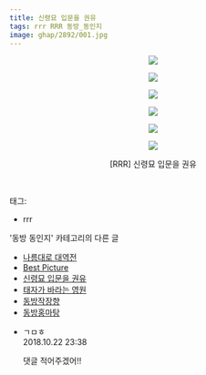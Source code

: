 ```yaml
---
title: 신령묘 입문을 권유
tags: rrr RRR 동방_동인지
image: ghap/2892/001.jpg
---
```

<div class="article">
<p style="text-align: center; clear: none; float: none;"><img src="{{ site.nasurl }}/ghap/2892/001.jpg"/></p>
<p style="text-align: center; clear: none; float: none;"><img src="{{ site.nasurl }}/ghap/2892/002.jpg"/></p>
<p style="text-align: center; clear: none; float: none;"><img src="{{ site.nasurl }}/ghap/2892/003.jpg"/></p>
<p style="text-align: center; clear: none; float: none;"><img src="{{ site.nasurl }}/ghap/2892/004.jpg"/></p>
<p style="text-align: center; clear: none; float: none;"><img src="{{ site.nasurl }}/ghap/2892/005.jpg"/></p>
<p style="text-align: center; clear: none; float: none;"><img src="{{ site.nasurl }}/ghap/2892/006.jpg"/></p>
<p style="text-align: center; clear: none; float: none;">[RRR] 신령묘 입문을 권유</p>
<p><br/></p>
</div><div class="tagTrail">
<p>태그: </p>
<ul>
<li>rrr</li>
</ul>
</div><div class="another">
<p>'동방 동인지' 카테고리의 다른 글</p>
<ul>
<li><a href="/2016-12-12-ghap_2894">나름대로 대역전</a></li>
<li><a href="/2016-12-12-ghap_2893">Best Picture</a></li>
<li><a href="/2016-12-12-ghap_2892">신령묘 입문을 권유</a></li>
<li><a href="/2016-12-12-ghap_2891">태자가 바라는 영원</a></li>
<li><a href="/2016-12-12-ghap_2890">동방작장향</a></li>
<li><a href="/2016-12-12-ghap_2889">동방홍마탕</a></li>
</ul>
</div><div class="cb_module cb_fluid">
<div class="cb_wrt cb_profile">
<div class="comment">
<ul>
<li class="cb_thumb_off" id="comment15359945">
<div class="cb_comment_area">
<div class="cb_info_area">
<div class="cb_section">
<span class="cb_nick_name">ㄱㅁㅎ</span>
</div>
<div class="cb_section">
<span class="cb_date">2018.10.22 23:38 </span>
</div>
</div>
<div class="cb_dsc_comment">
<p class="cb_dsc">
											댓글 적어주겠어!!
										</p>
</div>
</div></li>
</ul>
</div>
</div><!-- commentList close -->
</div>
